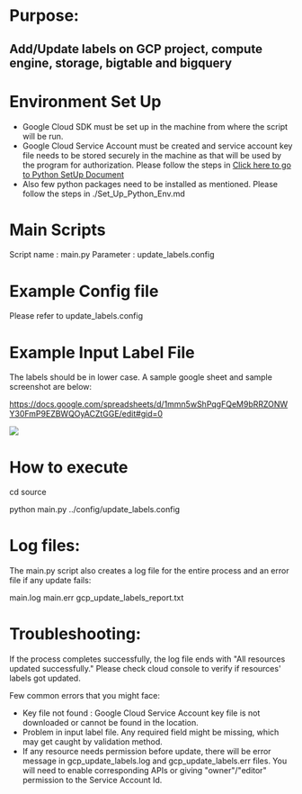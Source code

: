 Purpose:
========
Add/Update labels on GCP project, compute engine, storage, bigtable and bigquery
-

Environment Set Up
==================
- Google Cloud SDK must be set up in the machine from where the script will be run.
- Google Cloud Service Account must be created and service account key file needs to be stored securely in the machine
as that will be used by the program for authorization. Please follow the steps in 
[Click here to go to Python SetUp Document](Set_Up_Python_Env.md)
- Also few python packages need to be installed as mentioned. Please follow the steps in ./Set_Up_Python_Env.md


Main Scripts
============
Script name : main.py
Parameter : update_labels.config


Example Config file
===================
Please refer to update_labels.config 

Example Input Label File
===================
The labels should be in lower case. A sample google sheet and sample screenshot are below:

https://docs.google.com/spreadsheets/d/1mmn5wShPqgFQeM9bRRZONWY30FmP9EZBWQOyACZtGGE/edit#gid=0

![](./sample_label_file.png)

How to execute
===============
cd source

python main.py ../config/update_labels.config


Log files:
=========
The main.py script also creates a log file for the entire process and an error file if any update fails:

main.log
main.err
gcp_update_labels_report.txt

Troubleshooting:
===============
If the process completes successfully, the log file ends with "All resources updated successfully." 
Please check cloud console to verify if resources' labels got updated.

Few common errors that you might face:
- Key file not found : Google Cloud Service Account key file is not downloaded or cannot be found in the location.
- Problem in input label file. Any required field might be missing, which may get caught by validation method.
- If any resource needs permission before update, there will be error message in gcp_update_labels.log and 
gcp_update_labels.err files. You will need to enable corresponding APIs or giving "owner"/"editor" permission to the 
Service Account Id.

